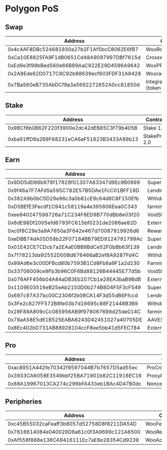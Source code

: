 # Polygon PoS

## Swap

<table><thead><tr><th width="461">Address</th><th>Contract</th></tr></thead><tbody><tr><td>0x4c4AF8DBc524681930a27b2F1Af5bcC8062E6fB7</td><td>WooRouterV2</td></tr><tr><td>0xCa10E8825FA9F1dB0651Cd48A9097997DBf7615d</td><td>CrosswapRouterV3.1</td></tr><tr><td>0xEd9e3f98bBed560e66B89AaC922E29D4596A9642</td><td>WooPPv2</td></tr><tr><td>0x2A8Ede62D0717C8C92b88639ecf603FDF31A8428</td><td>WooracleV2.2</td></tr><tr><td>0x7Ba560eB735AbDCf9a3a5692272652A0cc81850d</td><td>IntegrationHelper (token info)</td></tr></tbody></table>

## Stake

<table><thead><tr><th width="462">Address</th><th>Contract</th></tr></thead><tbody><tr><td>0x9BCf8b0B62F220f3900e2dc42dEB85C3f79b405B</td><td>Stake 1.0</td></tr><tr><td>0xba91ffD8a2B9F68231eCA6aF51623B3433A89b13</td><td>StakeProxy 2.0</td></tr></tbody></table>

## Earn

<table><thead><tr><th width="465">Address</th><th>Contract</th></tr></thead><tbody><tr><td>0x9DD5dD86b978f17628f01307A83347d9Ec9B0699</td><td>SuperChargerVault_MATIC</td></tr><tr><td>0x9f46a7F7AFd5a595C782E57B5DAe1FcC01BFF18D</td><td>LendingManager_MATIC</td></tr><tr><td>0x382A9b0bC5D29e96c3a0b81cE9c64d6C8F150Efb</td><td>WithdrawManager_MATIC</td></tr><tr><td>0xD5BEfE3Fecdf1C941c58119a4e395806Eea0C343</td><td>farmingvault_MATIC</td></tr><tr><td>0xee840247598726a71C234F6ED9B770dBb8e03f20</td><td>VoidStrategy_MATIC</td></tr><tr><td>0x6dE98Df2005efd6793FC615bf0231de2086ae82D</td><td>ExternalReward_MATIC</td></tr><tr><td>0xc0f8C29e3a9A7650a3F642e467d70087819926d6</td><td>RewardMasterchef</td></tr><tr><td>0xeDBB74dA05D58b22F07184BB79ED9124791799Ac</td><td>SuperChargerVault_ETH</td></tr><tr><td>0x01E42CE7CDcb7a2EAaE0BB8BdCe52F0bBb63f139</td><td>LendingManager_ETH</td></tr><tr><td>0x7f78213da92552D00Bd676466aB2ef8A9287Fd4C</td><td>WithdrawManager_ETH</td></tr><tr><td>0x99Ad6e3c00DFBcd80b7593B1Cd8Fb8a9F1a2d230</td><td>Farmingvault_ETH</td></tr><tr><td>0x33706009ce9Fb3b96C0F6Bd88126B44445E77d5b</td><td>VoidStrategy_ETH</td></tr><tr><td>0x076AFF456b04A84aDB3Eb207Cb1e28EA3baB9BdB</td><td>ExternalReward_ETH</td></tr><tr><td>0x1109E03516eB25eAb2150D0b274B8D4F5F3cF549</td><td>SuperChargerVault_USDC</td></tr><tr><td>0x697c97A37bc00C2306f2b08CA14F3d55dB6Ffccd</td><td>LendingManager_USDC</td></tr><tr><td>0x3Fe2c827FF572B8fe03b7d16695c88F21448B3B9</td><td>WithdrawManager_USDC</td></tr><tr><td>0x28F88A809cCc085956AB9f978067698d25de014C</td><td>farmingvault_USDC</td></tr><tr><td>0x78aA58E5d61B525EABA8243D42451027a40705DE</td><td>AAVEStrategy_USDC</td></tr><tr><td>0x8Ec402bD731AB88928104ccF8ee5bb41d5FEC784</td><td>ExternalReward_USDC</td></tr></tbody></table>

## Pro

<table><thead><tr><th width="466">Address</th><th>Contract</th></tr></thead><tbody><tr><td>0xac8951A442fe70342f9597044B7b7657D5ad55ec</td><td>ProCrossChainRouter</td></tr><tr><td>0x3933CA6058E3549bbf25BA71901b82C11916EC16</td><td>ProxyAdmin</td></tr><tr><td>0x88A19967013CA274c296bFA433eb1BAc4D47B0dc</td><td>NonceCounter</td></tr></tbody></table>

## Peripheries

<table><thead><tr><th width="469">Address</th><th>Contract</th></tr></thead><tbody><tr><td>0xc45B55032caFeaff3b8057d52758D8f8211DA54D</td><td>WooFeeManager</td></tr><tr><td>0x7616614084e040028D6a61c0f3A9699c121A6500</td><td>WooRebateManager</td></tr><tr><td>0xAf558f888e138CA9416111Ec7aE8e28354Cd9239</td><td>WooAccessManager</td></tr></tbody></table>
